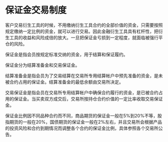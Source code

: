 # 保证金交易制度

客户交易衍生工具的时候，不用缴纳衍生工具合约的全部价值的资金，只需要按照规定缴纳一定比例的资金，就可以进行交易。因此金融衍生工具具有杠杆性，把衍生工具的收益和风险成倍的放大。一旦把保证金亏损到一定程度，就面临被强行平仓的风险。

保证金是指会员按规定标准交纳的资金，用于结算和保证履约。

保证金分为结算准备金和交易保证金。

结算准备金是指会员为了交易结算在交易所专用结算帐户中预先准备的资金，是未被合约占用的保证金。结算准备金的最低余额由交易所决定。

交易保证金是指会员在交易所专用结算帐户中确保合约履行的资金，是已被合约占用的保证金。当买卖双方成交后，交易所按持仓合约价值的一定比率收取交易保证金。

保证金比例因不同品种合约而不同，商品期货的保证金一般在5%到20%不等，股指期货的一般在20%，国债期货的保证金一般在2%左右，并且交易所会根据产品的投资风险和合约到期情况而调整各个合约的保证金比例，具体参照各个交易所公告。
